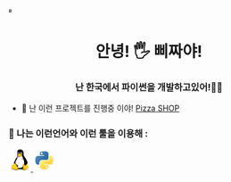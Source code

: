 ⁸<h1 align="center">안녕! 🖐 삐짜야!</h1>
<h3 align="center">난 한국에서 파이썬을 개발하고있어!🧑‍💻</h3>

- 🔭 난 이런 프로젝트를 진행중 이야! [Pizza SHOP](https://github.com/PPIZZZA/pizza-shop)

<h3 align="left">🎸 나는 이런언어와 이런 툴을 이용해 :</h3>
<p align="left"> <a href="https://www.linux.org/" target="_blank" rel="noreferrer"> <img src="https://raw.githubusercontent.com/devicons/devicon/master/icons/linux/linux-original.svg" alt="linux" width="40" height="40"/> </a> <a href="https://www.python.org" target="_blank" rel="noreferrer"> <img src="https://raw.githubusercontent.com/devicons/devicon/master/icons/python/python-original.svg" alt="python" width="40" height="40"/> </a> </p>
